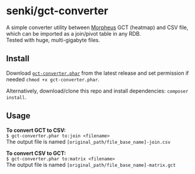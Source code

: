 # senki/gct-converter
A simple converter utility between [Morpheus](https://software.broadinstitute.org/morpheus/) GCT (heatmap) and CSV file, which can be imported as a join/pivot table in any RDB.  
Tested with huge, multi-gigabyte files.

## Install
Download [`gct-converter.phar`](https://github.com/senki/gct-converter/releases/latest) from the latest release and set permission if needed `chmod +x gct-converter.phar`.

Alternatively, download/clone this repo and install dependencies: `composer install`.

## Usage

**To convert GCT to CSV:**  
`$ gct-converter.phar to:join <filename>`  
The output file is named `[original_path/file_base_name]-join.csv`

**To convert CSV to GCT:**  
`$ gct-converter.phar to:matrix <filename>`  
The output file is named `[original_path/file_base_name]-matrix.gct`
